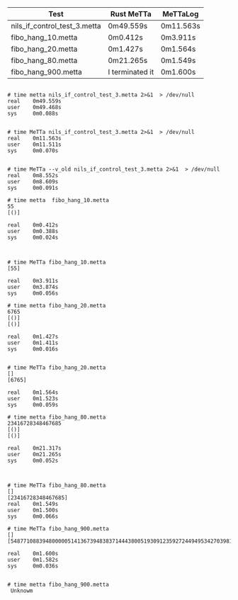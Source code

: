 
| Test                          | Rust MeTTa                  | MeTTaLog               |
|-------------------------------|-----------------------------|------------------------|
| nils_if_control_test_3.metta  | 0m49.559s                   | 0m11.563s              |
| fibo_hang_10.metta            | 0m0.412s                    | 0m3.911s               |
| fibo_hang_20.metta            | 0m1.427s                    | 0m1.564s               |
| fibo_hang_80.metta            | 0m21.265s                   | 0m1.549s               |
| fibo_hang_900.metta           | I terminated it             | 0m1.600s               |
```

# time metta nils_if_control_test_3.metta 2>&1  > /dev/null
real    0m49.559s
user    0m49.468s
sys     0m0.088s


# time MeTTa nils_if_control_test_3.metta 2>&1  > /dev/null
real    0m11.563s
user    0m11.511s
sys     0m0.070s


# time MeTTa --v_old nils_if_control_test_3.metta 2>&1  > /dev/null
real    0m8.552s
user    0m8.609s
sys     0m0.091s

```




```
# time metta  fibo_hang_10.metta
55
[()]

real    0m0.412s
user    0m0.388s
sys     0m0.024s



# time MeTTa fibo_hang_10.metta
[55]

real    0m3.911s
user    0m3.874s
sys     0m0.056s

```

```
# time metta fibo_hang_20.metta
6765
[()]
[()]

real    0m1.427s
user    0m1.411s
sys     0m0.016s


# time MeTTa fibo_hang_20.metta
[]
[6765]

real    0m1.564s
user    0m1.523s
sys     0m0.059s
```


```
# time metta fibo_hang_80.metta
23416728348467685
[()]
[()]

real    0m21.317s
user    0m21.265s
sys     0m0.052s



# time MeTTa fibo_hang_80.metta
[]
[23416728348467685]
real    0m1.549s
user    0m1.500s
sys     0m0.066s
```



```
# time MeTTa fibo_hang_900.metta
[]
[54877108839480000051413673948383714443800519309123592724494953427039811201064341234954387521525390615504949092187441218246679104731442473022013980160407007017175697317900483275246652938800]

real    0m1.600s
user    0m1.582s
sys     0m0.036s


# time metta fibo_hang_900.metta
 Unknowm
```